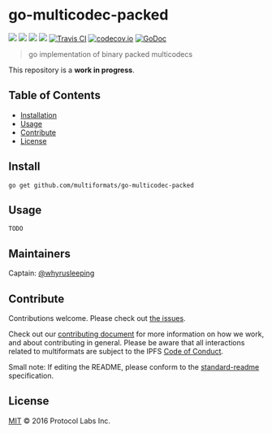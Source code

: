 # go-multicodec-packed

[![](https://img.shields.io/badge/made%20by-Protocol%20Labs-blue.svg?style=flat-square)](http://ipn.io)
[![](https://img.shields.io/badge/project-multiformats-blue.svg?style=flat-square)](https://github.com/multiformats/multiformats)
[![](https://img.shields.io/badge/freenode-%23ipfs-blue.svg?style=flat-square)](https://webchat.freenode.net/?channels=%23ipfs)
[![](https://img.shields.io/badge/readme%20style-standard-brightgreen.svg?style=flat-square)](https://github.com/RichardLitt/standard-readme)
[![Travis CI](https://img.shields.io/travis/multiformats/go-multicodec-packed.svg?style=flat-square&branch=master)](https://travis-ci.org/multiformats/go-multicodec-packed)
[![codecov.io](https://img.shields.io/codecov/c/github/multiformats/go-multicodec-packed.svg?style=flat-square&branch=master)](https://codecov.io/github/multiformats/go-multicodec-packed?branch=master)
[![GoDoc](https://godoc.org/github.com/multiformats/go-multicodec-packed?status.svg)](https://godoc.org/github.com/multiformats/go-multicodec-packed)

>  go implementation of binary packed multicodecs

This repository is a **work in progress**.

## Table of Contents

- [Installation](#installation)
- [Usage](#usage)
- [Contribute](#contribute)
- [License](#license)

## Install

```
go get github.com/multiformats/go-multicodec-packed
```

## Usage

```
TODO
```

## Maintainers

Captain: [@whyrusleeping](https://github.com/whyrusleeping)

## Contribute

Contributions welcome. Please check out [the issues](https://github.com/multiformats/go-multicodec-packed/issues).

Check out our [contributing document](https://github.com/multiformats/multiformats/blob/master/contributing.md) for more information on how we work, and about contributing in general. Please be aware that all interactions related to multiformats are subject to the IPFS [Code of Conduct](https://github.com/ipfs/community/blob/master/code-of-conduct.md).

Small note: If editing the README, please conform to the [standard-readme](https://github.com/RichardLitt/standard-readme) specification.

## License

[MIT](LICENSE) © 2016 Protocol Labs Inc.
